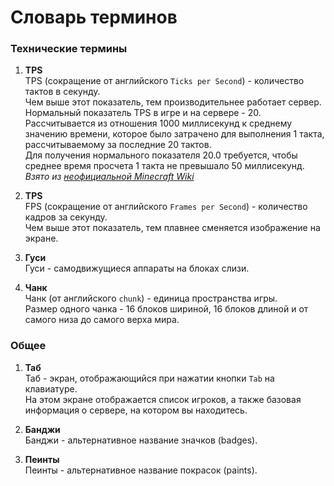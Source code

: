 # Словарь терминов

### Технические термины
1. **TPS** \
TPS (сокращение от английского `Ticks per Second`) - количество тактов в секунду. \
Чем выше этот показатель, тем производительнее работает сервер. \
Hормальный показатель TPS в игре и на сервере - 20. \
Рассчитывается из отношения 1000 миллисекунд к среднему значению времени, которое было затрачено для выполнения 1 такта, рассчитываемому за последние 20 тактов. \
Для получения нормального показателя 20.0 требуется, чтобы среднее время просчета 1 такта не превышало 50 миллисекунд. \
_Взято из [неофициальной Minecraft Wiki](https://ru.minecraft.wiki/w/%D0%A1%D0%BF%D0%B8%D1%81%D0%BE%D0%BA_%D1%82%D0%B5%D1%80%D0%BC%D0%B8%D0%BD%D0%BE%D0%B2#%D0%A2)_

1. **TPS** \
FPS (сокращение от английского `Frames per Second`) - количество кадров за секунду. \
Чем выше этот показатель, тем плавнее сменяется изображение на экране.

1. **Гуси** \
Гуси - самодвижущиеся аппараты на блоках слизи.

1. **Чанк** \
Чанк (от английского `chunk`) - единица пространства игры. \
Размер одного чанка - 16 блоков шириной, 16 блоков длиной и от самого низа до самого верха мира.

### Общее
1. **Таб** \
Таб - экран, отображающийся при нажатии кнопки `Tab` на клавиатуре. \
На этом экране отображается список игроков, а также базовая информация о сервере, на котором вы находитесь.

1. **Банджи** \
Банджи - альтернативное название значков (badges).

1. **Пеинты** \
Пеинты - альтернативное название покрасок (paints).